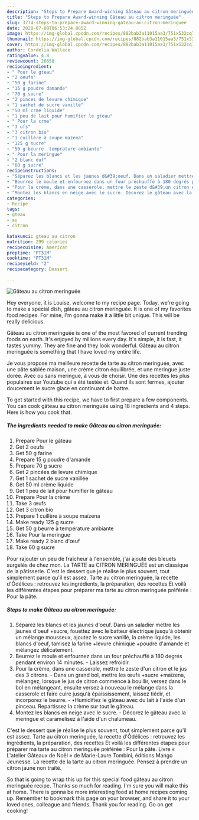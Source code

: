 ```yaml
---
description: "Steps to Prepare Award-winning Gâteau au citron meringuée"
title: "Steps to Prepare Award-winning Gâteau au citron meringuée"
slug: 3774-steps-to-prepare-award-winning-gateau-au-citron-meringuee
date: 2020-07-08T06:53:24.885Z
image: https://img-global.cpcdn.com/recipes/882bab3a11015aa3/751x532cq70/gateau-au-citron-meringuee-photo-principale-de-la-recette.jpg
thumbnail: https://img-global.cpcdn.com/recipes/882bab3a11015aa3/751x532cq70/gateau-au-citron-meringuee-photo-principale-de-la-recette.jpg
cover: https://img-global.cpcdn.com/recipes/882bab3a11015aa3/751x532cq70/gateau-au-citron-meringuee-photo-principale-de-la-recette.jpg
author: Cordelia Wallace
ratingvalue: 4.8
reviewcount: 26658
recipeingredient:
- " Pour le gteau"
- "2 oeufs"
- "50 g farine"
- "15 g poudre damande"
- "70 g sucre"
- "2 pinces de levure chimique"
- "1 sachet de sucre vanille"
- "50 ml crme liquide"
- "1 peu de lait pour humifier le gteau"
- " Pour la crme"
- "3 ufs"
- "3 citron bio"
- "1 cuillère à soupe mazena"
- "125 g sucre"
- "50 g beurre  temprature ambiante"
- " Pour la meringue"
- "2 blanc duf"
- "60 g sucre"
recipeinstructions:
- "Séparez les blancs et les jaunes d&#39;oeuf. Dans un saladier mettre les jaunes d&#39;oeuf +sucre, fouettez avec le batteur électrique jusqu&#39;à obtenir un mélange mousseux, ajoutez le sucre vanillé, la crème liquide, les blancs d&#39;oeuf, tamisez la farine +levure chimique +poudre d&#39;amande et mélangez délicatement."
- "Beurrez le moule et enfournez dans un four préchauffé à 180 degrés pendant environ 14 minutes. Laissez refroidir."
- "Pour la crème, dans une casserole, mettre le zeste d&#39;un citron et le jus des 3 citrons. Dans un grand bol, mettre les œufs +sucre +maïzena, mélangez, lorsque le jus de citron commence à bouillir, versez dans le bol en mélangeant, ensuite versez à nouveau le mélange dans la casserole et faire cuire jusqu&#39;à épaississement, laissez tiédir, et incorporez le beurre. ▪️Humidifiez le gâteau avec du lait à l&#39;aide d&#39;un pinceau. Repartissez la crème sur tout le gâteau."
- "Montez les blancs en neige avec le sucre. Décorez le gâteau avec la meringue et caramelisez à l&#39;aide d&#39;un chalumeau."
categories:
- Recipe
tags:
- gteau
- au
- citron

katakunci: gteau au citron 
nutrition: 299 calories
recipecuisine: American
preptime: "PT31M"
cooktime: "PT31M"
recipeyield: "2"
recipecategory: Dessert

---
```



![Gâteau au citron meringuée](https://img-global.cpcdn.com/recipes/882bab3a11015aa3/751x532cq70/gateau-au-citron-meringuee-photo-principale-de-la-recette.jpg)

Hey everyone, it is Louise, welcome to my recipe page. Today, we're going to make a special dish, gâteau au citron meringuée. It is one of my favorites food recipes. For mine, I'm gonna make it a little bit unique. This will be really delicious.

Gâteau au citron meringuée is one of the most favored of current trending foods on earth. It's enjoyed by millions every day. It's simple, it is fast, it tastes yummy. They are fine and they look wonderful. Gâteau au citron meringuée is something that I have loved my entire life.

Je vous propose ma meilleure recette de tarte au citron meringuée, avec une pâte sablée maison, une crème citron équilibrée, et une meringue juste dorée. Avec ou sans meringue, à vous de choisir. Une des recettes les plus populaires sur Youtube qui a été testée et. Quand ils sont fermes, ajouter doucement le sucre glace en continuant de battre.


To get started with this recipe, we have to first prepare a few components. You can cook gâteau au citron meringuée using 18 ingredients and 4 steps. Here is how you cook that.

<!--inarticleads1-->

##### The ingredients needed to make Gâteau au citron meringuée:

1. Prepare  Pour le gâteau
1. Get 2 oeufs
1. Get 50 g farine
1. Prepare 15 g poudre d&#39;amande
1. Prepare 70 g sucre
1. Get 2 pincées de levure chimique
1. Get 1 sachet de sucre vanillée
1. Get 50 ml crème liquide
1. Get 1 peu de lait pour humifier le gâteau
1. Prepare  Pour la crème
1. Take 3 œufs
1. Get 3 citron bio
1. Prepare 1 cuillère à soupe maïzena
1. Make ready 125 g sucre
1. Get 50 g beurre à température ambiante
1. Take  Pour la meringue
1. Make ready 2 blanc d&#39;œuf
1. Take 60 g sucre


Pour rajouter un peu de fraîcheur à l&#39;ensemble, j&#39;ai ajouté des bleuets surgelés de chez mon. La TARTE au CITRON MERINGUÉE est un classique de la pâtisserie. C&#39;est le dessert que je réalise le plus souvent, tout simplement parce qu&#39;il est assez. Tarte au citron meringuée, la recette d&#39;Ôdélices : retrouvez les ingrédients, la préparation, des recettes Et voilà les différentes étapes pour préparer ma tarte au citron meringuée préférée : Pour la pâte. 

<!--inarticleads2-->

##### Steps to make Gâteau au citron meringuée:

1. Séparez les blancs et les jaunes d&#39;oeuf. Dans un saladier mettre les jaunes d&#39;oeuf +sucre, fouettez avec le batteur électrique jusqu&#39;à obtenir un mélange mousseux, ajoutez le sucre vanillé, la crème liquide, les blancs d&#39;oeuf, tamisez la farine +levure chimique +poudre d&#39;amande et mélangez délicatement.
1. Beurrez le moule et enfournez dans un four préchauffé à 180 degrés pendant environ 14 minutes. - Laissez refroidir.
1. Pour la crème, dans une casserole, mettre le zeste d&#39;un citron et le jus des 3 citrons. - Dans un grand bol, mettre les œufs +sucre +maïzena, mélangez, lorsque le jus de citron commence à bouillir, versez dans le bol en mélangeant, ensuite versez à nouveau le mélange dans la casserole et faire cuire jusqu&#39;à épaississement, laissez tiédir, et incorporez le beurre. - ▪️Humidifiez le gâteau avec du lait à l&#39;aide d&#39;un pinceau. Repartissez la crème sur tout le gâteau.
1. Montez les blancs en neige avec le sucre. - Décorez le gâteau avec la meringue et caramelisez à l&#39;aide d&#39;un chalumeau.


C&#39;est le dessert que je réalise le plus souvent, tout simplement parce qu&#39;il est assez. Tarte au citron meringuée, la recette d&#39;Ôdélices : retrouvez les ingrédients, la préparation, des recettes Et voilà les différentes étapes pour préparer ma tarte au citron meringuée préférée : Pour la pâte. Livre « L&#39;atelier Gâteaux de Noël » de Marie-Laure Tombini, éditions Mango Jeunesse. La recette de la tarte au citron meringuée. Pensez à prendre un citron jaune non traîté. 

So that is going to wrap this up for this special food gâteau au citron meringuée recipe. Thanks so much for reading. I'm sure you will make this at home. There is gonna be more interesting food at home recipes coming up. Remember to bookmark this page on your browser, and share it to your loved ones, colleague and friends. Thank you for reading. Go on get cooking!
